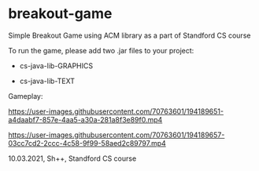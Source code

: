 # breakout-game
Simple Breakout Game using ACM library as a part of Standford CS course 


To run the game, please add two .jar files to your project:

- cs-java-lib-GRAPHICS

- cs-java-lib-TEXT


Gameplay:


https://user-images.githubusercontent.com/70763601/194189651-a4daabf7-857e-4aa5-a30a-281a8f3e89f0.mp4


https://user-images.githubusercontent.com/70763601/194189657-03cc7cd2-2ccc-4c58-9f99-58aed2c89797.mp4



10.03.2021, Sh++, Standford CS course
